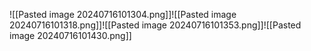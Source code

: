 ![[Pasted image 20240716101304.png]]![[Pasted image 20240716101318.png]]![[Pasted image 20240716101353.png]]![[Pasted image 20240716101430.png]]
